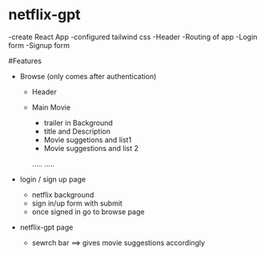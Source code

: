 # netflix-gpt 
-create React App
-configured tailwind css 
-Header
-Routing of app
-Login form
-Signup form

#Features
- Browse (only comes after authentication)
  - Header 
  - Main Movie
       - trailer in Background
       - title and Description
       - Movie suggetions and list1 
       - Movie suggestions and list 2
       
       .....
       .....
- login / sign up page 
   - netflix background 
   - sign in/up form with submit 
   - once signed in go to browse page

- netflix-gpt page 
   - sewrch bar ==> gives movie suggestions accordingly 


